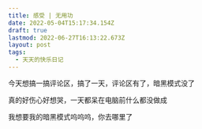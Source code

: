 ```yaml
---
title: 感受 | 无用功
date: 2022-05-04T15:17:34.154Z
draft: true
lastmod: 2022-06-27T16:13:22.673Z
layout: post
tags:
  - 天天的快乐日记
---
```

今天想搞一搞评论区，搞了一天，评论区有了，暗黑模式没了

真的好伤心好想哭，一天都呆在电脑前什么都没做成

我想要我的暗黑模式呜呜呜，你去哪里了